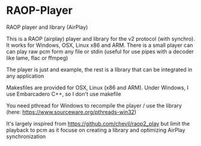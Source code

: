 # RAOP-Player
RAOP player and library (AirPlay)

This is a RAOP (airplay) player and library for the v2 protocol (with synchro). It works for Windows, OSX, Linux x86 and ARM. 
There is a small player can can play raw pcm form any file or stdin (useful for use pipes with a decoder like lame, flac or ffmpeg)

The player is just and example, the rest is a library that can be integrated in any application

Makesfiles are provided for OSX, Linux (x86 and ARM). Under Windows, I use Embarcadero C++, so I don't use makefile

You need pthread for Windows to recompile the player / use the library (here: https://www.sourceware.org/pthreads-win32)

It's largely inspired from https://github.com/chevil/raop2_play but limit the playback to pcm as it focuse on creating a library and optimizing AirPlay synchronization 
